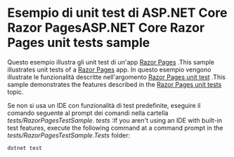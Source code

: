# <a name="aspnet-core-razor-pages-unit-tests-sample"></a><span data-ttu-id="b609b-101">Esempio di unit test di ASP.NET Core Razor Pages</span><span class="sxs-lookup"><span data-stu-id="b609b-101">ASP.NET Core Razor Pages unit tests sample</span></span>

<span data-ttu-id="b609b-102">Questo esempio illustra gli unit test di un'app [Razor Pages](https://docs.microsoft.com/aspnet/core/mvc/razor-pages) .</span><span class="sxs-lookup"><span data-stu-id="b609b-102">This sample illustrates unit tests of a [Razor Pages](https://docs.microsoft.com/aspnet/core/mvc/razor-pages) app.</span></span> <span data-ttu-id="b609b-103">In questo esempio vengono illustrate le funzionalità descritte nell'argomento [Razor Pages unit test](https://docs.microsoft.com/aspnet/core/test/razor-pages-tests) .</span><span class="sxs-lookup"><span data-stu-id="b609b-103">This sample demonstrates the features described in the [Razor Pages unit tests](https://docs.microsoft.com/aspnet/core/test/razor-pages-tests) topic.</span></span>

<span data-ttu-id="b609b-104">Se non si usa un IDE con funzionalità di test predefinite, eseguire il comando seguente al prompt dei comandi nella cartella *tests/RazorPagesTestSample. tests* :</span><span class="sxs-lookup"><span data-stu-id="b609b-104">If you aren't using an IDE with built-in test features, execute the following command at a command prompt in the *tests/RazorPagesTestSample.Tests* folder:</span></span>

```console
dotnet test
```
